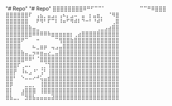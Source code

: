 "# Repo" 
"# Repo" 
⣿⣿⣿⣿⣿⣿⣿⣿⠿⠛⠋⠉⠉⠁⠀⠀⠀⠀⠀⠀⠀⠀⠀⠉⠉⠛⠿⣿⣿⣿
⣿⣿⣿⣿⣿⣿⠏⠀⢠⣦⡀⣤⣠⡄⢠⠦⡄⣠⠤⠀⣤⠀⡆⣤⣶⡀⠀⠈⠻⣿
⣿⣿⣿⣿⣿⣿⠀⠀⠟⠻⠃⠏⠉⠇⠸⠶⠋⠻⠾⠇⠙⠒⠃⠘⠾⠃⠀⠀⢀⣿
⣿⣿⣿⣿⣿⣿⣷⣤⣀⠀⠀⠀⠀⠀⠀⠀⠀⠀⠀⠀⠀⠀⠀⠀⢀⣀⣠⣴⣿⣿
⣿⣿⣿⣿⣿⣿⣿⠿⠿⠿⠿⠷⣶⣶⣶⣶⣶⡆⢀⣴⣿⣿⣿⣿⣿⣿⣿⣿⣿⣿
⣿⣿⣿⣿⠟⠉⠀⠀⠒⠀⠀⠀⠀⠉⢻⣿⣿⣷⣿⣿⣿⣿⣿⣿⣿⣿⣿⣿⣿⣿
⣿⣿⣿⣿⠀⠀⠀⠦⣀⣶⡶⠀⢤⣠⣤⣿⣿⣿⣿⣿⣿⣿⣿⣿⣿⣿⣿⣿⣿⣿
⣿⣿⣿⣿⣷⣤⣀⡲⠶⣶⣤⣔⣀⣤⣿⣿⣿⣿⣿⣿⣿⣿⣿⣿⣿⣿⣿⣿⣿⣿
⣿⣿⣿⣿⣿⠿⠿⠃⠈⣿⣿⣿⣿⣿⣿⣿⣿⣿⣿⣿⣿⣿⣿⣿⣿⣿⣿⣿⣿⣿
⣿⣿⣿⠏⢀⠤⠄⠀⠀⢀⡈⢹⣿⣿⣿⣿⣿⣿⣿⣿⣿⣿⣿⣿⣿⣿⣿⣿⣿⣿
⣿⣿⡟⠀⠸⠦⣠⠘⠁⢨⠃⢸⣿⣿⣿⣿⣿⣿⣿⣿⣿⣿⣿⣿⣿⣿⣿⣿⣿⣿
⣿⣿⠃⠀⠑⠤⠤⠔⠚⢥⣤⣾⣿⣿⣿⣿⣿⣿⣿⣿⣿⣿⣿⣿⣿⣿⣿⣿⣿⣿
⣿⡿⠀⠀⠀⣀⣀⡀⠀⢸⣿⣿⣿⣿⣿⣿⣿⣿⣿⣿⣿⣿⣿⣿⣿⣿⣿⣿⣿⣿
⣿⡇⠀⠀⣰⣿⣿⣿⠀⢸⣿⣿⣿⣿⣿⣿⣿⣿⣿⣿⣿⣿⣿⣿⣿⣿⣿⣿⣿⣿
⣿⣧⣀⡀⠉⣻⣿⣧⣤⣤⣤⣤⣽⣿⣿⣿⣿⣿⣿⣿⣿⣿⣿⣿⣿⣿⣿⣿⣿⣿